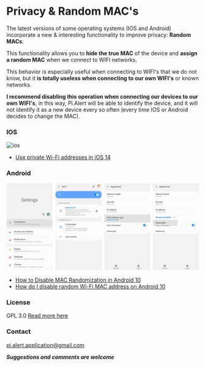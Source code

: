 # Privacy & Random MAC's
<!--- --------------------------------------------------------------------- --->

The latest versions of some operating systems (IOS and Android) incorporate a
new & interesting functionality to improve privacy: **Random MACs**.

This functionality allows you to **hide the true MAC** of the device and
**assign a random MAC** when we connect to WIFI networks.

This behavior is especially useful when connecting to WIFI's that we do not
know, but it **is totally useless when connecting to our own WIFI's** or known
networks.

**I recommend disabling this operation when connecting our devices to our own
WIFI's**, in this way, Pi.Alert will be able to identify the device, and it
will not identify it as a new device every so often (every time IOS or Android
decides to change the MAC).

### IOS
![ios][ios]

  - [Use private Wi-Fi addresses in iOS 14](https://support.apple.com/en-us/HT211227)

### Android
![Android][Android]

  - [How to Disable MAC Randomization in Android 10](https://support.boingo.com/s/article/How-to-Disable-MAC-Randomization-in-Android-10-Android-Q)
  - [How do I disable random Wi-Fi MAC address on Android 10](https://support.plume.com/hc/en-gb/articles/360052070714-How-do-I-disable-random-Wi-Fi-MAC-address-on-Android-10-)
  

### License
  GPL 3.0
  [Read more here](../LICENSE.txt)

### Contact
  pi.alert.application@gmail.com
  
  ***Suggestions and comments are welcome***


<!--- --------------------------------------------------------------------- --->
[ios]: https://9to5mac.com/wp-content/uploads/sites/6/2020/08/how-to-use-private-wifi-mac-address-iphone-ipad.png?resize=2048,1009 "ios"
[Android]: ./img/android_random_mac.jpg "Android"


